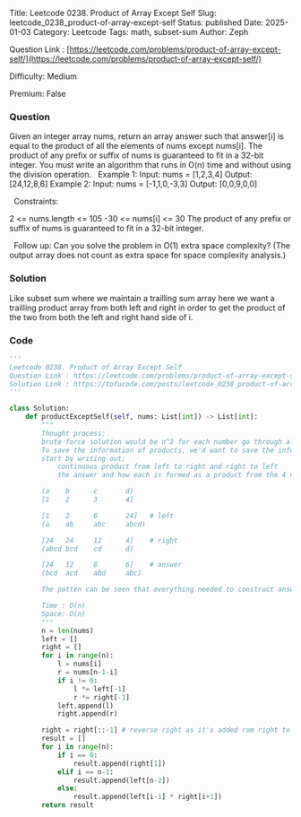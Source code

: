 Title: Leetcode 0238. Product of Array Except Self
Slug: leetcode_0238_product-of-array-except-self
Status: published
Date: 2025-01-03
Category: Leetcode
Tags: math, subset-sum
Author: Zeph

Question Link : [https://leetcode.com/problems/product-of-array-except-self/](https://leetcode.com/problems/product-of-array-except-self/)

Difficulty: Medium

Premium: False

### Question
Given an integer array nums, return an array answer such that answer[i] is equal to the product of all the elements of nums except nums[i].
The product of any prefix or suffix of nums is guaranteed to fit in a 32-bit integer.
You must write an algorithm that runs in O(n) time and without using the division operation.
 
Example 1:
Input: nums = [1,2,3,4]
Output: [24,12,8,6]
Example 2:
Input: nums = [-1,1,0,-3,3]
Output: [0,0,9,0,0]

 
Constraints:

2 <= nums.length <= 105
-30 <= nums[i] <= 30
The product of any prefix or suffix of nums is guaranteed to fit in a 32-bit integer.

 
Follow up: Can you solve the problem in O(1) extra space complexity? (The output array does not count as extra space for space complexity analysis.)

### Solution

Like subset sum where we maintain a trailling sum array here we want a trailling product array from both left and right in order to get the product of the two from both the left and right hand side of i.

### Code
```python
'''
Leetcode 0238. Product of Array Except Self
Question Link : https://leetcode.com/problems/product-of-array-except-self/
Solution Link : https://tofucode.com/posts/leetcode_0238_product-of-array-except-self.html
'''

class Solution:
    def productExceptSelf(self, nums: List[int]) -> List[int]:
        """
        Thought process:
        brute force solution would be n^2 for each number go through all others for the product
        To save the information of products, we'd want to save the info
        start by writing out:
            continuous product from left to right and right to left
            the answer and how each is formed as a product from the 4 numbers abcd

        (a    b      c       d)
        [1    2      3       4]

        [1    2      6       24]   # left
        (a    ab     abc     abcd)

        [24   24     12      4]    # right
        (abcd bcd    cd      d)

        [24   12     8       6]    # answer
        (bcd  acd    abd     abc)

        The patten can be seen that everything needed to construct answer is already calculated in left and right array

        Time : O(n)
        Space: O(n)
        """
        n = len(nums)
        left = []
        right = []
        for i in range(n):
            l = nums[i]
            r = nums[n-1-i]
            if i != 0:
                l *= left[-1]
                r *= right[-1]
            left.append(l)
            right.append(r)

        right = right[::-1] # reverse right as it's added rom right to left
        result = []
        for i in range(n):
            if i == 0:
                result.append(right[1])
            elif i == n-1:
                result.append(left[n-2])
            else:
                result.append(left[i-1] * right[i+1])
        return result

```

